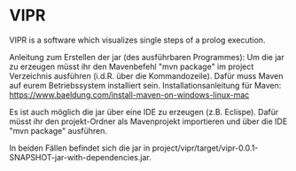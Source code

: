 # VIPR
VIPR is a software which visualizes single steps of a prolog execution. 

Anleitung zum Erstellen der jar (des ausführbaren Programmes):
Um die jar zu erzeugen müsst ihr den Mavenbefehl "mvn package" im project Verzeichnis ausführen (i.d.R. über die Kommandozeile). Dafür muss Maven auf eurem Betriebssystem installiert sein.
Installationsanleitung für Maven: https://www.baeldung.com/install-maven-on-windows-linux-mac

Es ist auch möglich die jar über eine IDE zu erzeugen (z.B. Eclispe). Dafür müsst ihr den projekt-Ordner als Mavenprojekt importieren und über die IDE "mvn package" ausführen.

In beiden Fällen befindet sich die jar in project/vipr/target/vipr-0.0.1-SNAPSHOT-jar-with-dependencies.jar.
